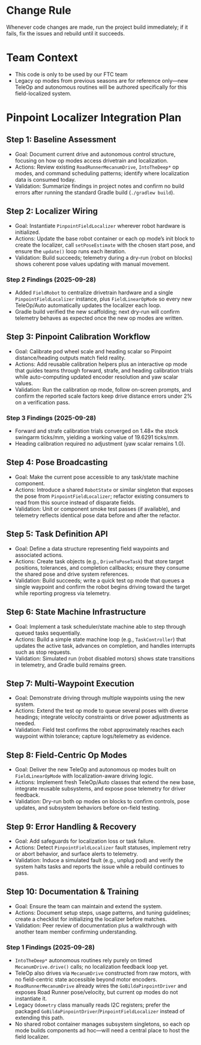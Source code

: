 # Change Rule
Whenever code changes are made, run the project build immediately; if it fails, fix the issues and rebuild until it succeeds.

# Team Context
- This code is only to be used by our FTC team
- Legacy op modes from previous seasons are for reference only—new TeleOp and autonomous routines will be authored specifically for this field-localized system.

# Pinpoint Localizer Integration Plan

## Step 1: Baseline Assessment
- Goal: Document current drive and autonomous control structure, focusing on how op modes access drivetrain and localization.
- Actions: Review existing `RoadRunnerMecanumDrive`, `IntoTheDeep*` op modes, and command scheduling patterns; identify where localization data is consumed today.
- Validation: Summarize findings in project notes and confirm no build errors after running the standard Gradle build (`./gradlew build`).

## Step 2: Localizer Wiring
- Goal: Instantiate `PinpointFieldLocalizer` wherever robot hardware is initialized.
- Actions: Update the base robot container or each op mode’s init block to create the localizer, call `setPoseEstimate` with the chosen start pose, and ensure the `update()` loop runs each iteration.
- Validation: Build succeeds; telemetry during a dry-run (robot on blocks) shows coherent pose values updating with manual movement.

### Step 2 Findings (2025-09-28)
- Added `FieldRobot` to centralize drivetrain hardware and a single `PinpointFieldLocalizer` instance, plus `FieldLinearOpMode` so every new TeleOp/Auto automatically updates the localizer each loop.
- Gradle build verified the new scaffolding; next dry-run will confirm telemetry behaves as expected once the new op modes are written.

## Step 3: Pinpoint Calibration Workflow
- Goal: Calibrate pod wheel scale and heading scalar so Pinpoint distance/heading outputs match field reality.
- Actions: Add reusable calibration helpers plus an interactive op mode that guides teams through forward, strafe, and heading calibration trials while auto-computing updated encoder resolution and yaw scalar values.
- Validation: Run the calibration op mode, follow on-screen prompts, and confirm the reported scale factors keep drive distance errors under 2% on a verification pass.

### Step 3 Findings (2025-09-28)
- Forward and strafe calibration trials converged on 1.48× the stock swingarm ticks/mm, yielding a working value of 19.6291 ticks/mm.
- Heading calibration required no adjustment (yaw scalar remains 1.0).

## Step 4: Pose Broadcasting
- Goal: Make the current pose accessible to any task/state machine component.
- Actions: Introduce a shared `RobotState` or similar singleton that exposes the pose from `PinpointFieldLocalizer`; refactor existing consumers to read from this source instead of disparate fields.
- Validation: Unit or component smoke test passes (if available), and telemetry reflects identical pose data before and after the refactor.

## Step 5: Task Definition API
- Goal: Define a data structure representing field waypoints and associated actions.
- Actions: Create task objects (e.g., `DriveToPoseTask`) that store target positions, tolerances, and completion callbacks; ensure they consume the shared pose and drive system references.
- Validation: Build succeeds; write a quick test op mode that queues a single waypoint and confirm the robot begins driving toward the target while reporting progress via telemetry.

## Step 6: State Machine Infrastructure
- Goal: Implement a task scheduler/state machine able to step through queued tasks sequentially.
- Actions: Build a simple state machine loop (e.g., `TaskController`) that updates the active task, advances on completion, and handles interrupts such as stop requests.
- Validation: Simulated run (robot disabled motors) shows state transitions in telemetry, and Gradle build remains green.

## Step 7: Multi-Waypoint Execution
- Goal: Demonstrate driving through multiple waypoints using the new system.
- Actions: Extend the test op mode to queue several poses with diverse headings; integrate velocity constraints or drive power adjustments as needed.
- Validation: Field test confirms the robot approximately reaches each waypoint within tolerance; capture logs/telemetry as evidence.

## Step 8: Field-Centric Op Modes
- Goal: Deliver the new TeleOp and autonomous op modes built on `FieldLinearOpMode` with localization-aware driving logic.
- Actions: Implement fresh TeleOp/Auto classes that extend the new base, integrate reusable subsystems, and expose pose telemetry for driver feedback.
- Validation: Dry-run both op modes on blocks to confirm controls, pose updates, and subsystem behaviors before on-field testing.

## Step 9: Error Handling & Recovery
- Goal: Add safeguards for localization loss or task failure.
- Actions: Detect `PinpointFieldLocalizer` fault statuses, implement retry or abort behavior, and surface alerts to telemetry.
- Validation: Induce a simulated fault (e.g., unplug pod) and verify the system halts tasks and reports the issue while a rebuild continues to pass.

## Step 10: Documentation & Training
- Goal: Ensure the team can maintain and extend the system.
- Actions: Document setup steps, usage patterns, and tuning guidelines; create a checklist for initializing the localizer before matches.
- Validation: Peer review of documentation plus a walkthrough with another team member confirming understanding.

### Step 1 Findings (2025-09-28)
- `IntoTheDeep*` autonomous routines rely purely on timed `MecanumDrive.drive()` calls; no localization feedback loop yet.
- TeleOp also drives via `MecanumDrive` constructed from raw motors, with no field-centric state accessible beyond motor encoders.
- `RoadRunnerMecanumDrive` already wires the `GoBildaPinpointDriver` and exposes Road Runner pose/velocity, but current op modes do not instantiate it.
- Legacy `Odometry` class manually reads I2C registers; prefer the packaged `GoBildaPinpointDriver`/`PinpointFieldLocalizer` instead of extending this path.
- No shared robot container manages subsystem singletons, so each op mode builds components ad hoc—will need a central place to host the field localizer.
